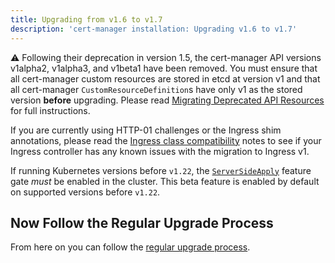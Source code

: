 ```yaml
---
title: Upgrading from v1.6 to v1.7
description: 'cert-manager installation: Upgrading v1.6 to v1.7'
---
```


⚠ Following their deprecation in version 1.5, the cert-manager API versions v1alpha2, v1alpha3, and v1beta1 have been removed.
You must ensure that all cert-manager custom resources are stored in etcd at version v1
and that all cert-manager `CustomResourceDefinition`s have only v1 as the stored version
**before** upgrading.
Please read [Migrating Deprecated API Resources] for full instructions.

[Migrating Deprecated API Resources]: ./remove-deprecated-apis.md

If you are currently using HTTP-01 challenges or the Ingress shim annotations, please read the [Ingress class compatibility](./ingress-class-compatibility.md)
notes to see if your Ingress controller has any known issues with the migration to Ingress v1.

If running Kubernetes versions before `v1.22`, the 
[`ServerSideApply`](https://kubernetes.io/docs/reference/using-api/server-side-apply/)
feature gate _must_ be enabled in the cluster. This beta feature is enabled by default
on supported versions before `v1.22`.

## Now Follow the Regular Upgrade Process

From here on you can follow the [regular upgrade process](../../installation/upgrade.md).